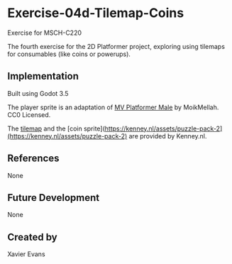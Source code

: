 # Exercise-04d-Tilemap-Coins

Exercise for MSCH-C220

The fourth exercise for the 2D Platformer project, exploring using tilemaps for consumables (like coins or powerups).

## Implementation

Built using Godot 3.5

The player sprite is an adaptation of [MV Platformer Male](https://opengameart.org/content/mv-platformer-male-32x64) by MoikMellah. CC0 Licensed.

The [tilemap](https://kenney.nl/assets/abstract-platformer) and the [coin sprite](https://kenney.nl/assets/puzzle-pack-2](https://kenney.nl/assets/puzzle-pack-2) are provided by Kenney.nl.


## References

None


## Future Development

None

## Created by 

Xavier Evans
